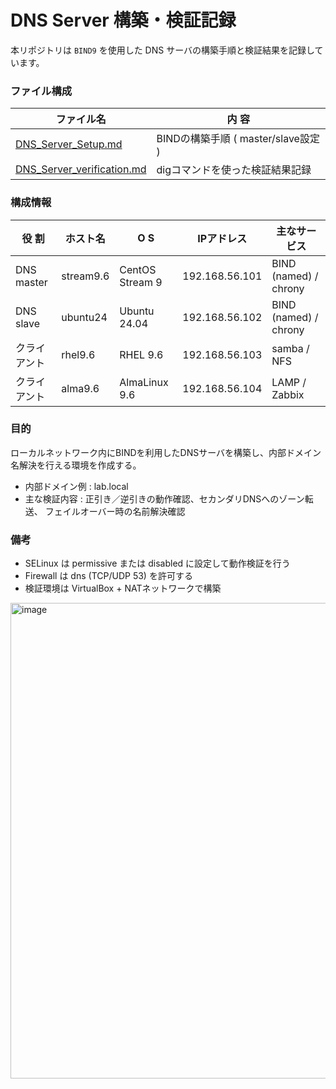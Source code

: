 # DNS Server 構築・検証記録  
本リポジトリは `BIND9` を使用した DNS サーバの構築手順と検証結果を記録しています。

### ファイル構成  
| ファイル名	| 内 容 |  
|-----------|----|  
| [DNS_Server_Setup.md](./DNS_Server_Setup.md) | BINDの構築手順 ( master/slave設定 ) |  
| [DNS_Server_verification.md](./DNS_Server_Verification.md) | digコマンドを使った検証結果記録 |  

### 構成情報  
| 役 割 | ホスト名 | O S | IPアドレス | 主なサービス |  
|------|-----------|----|-------------|---------------|  
| DNS master | stream9.6 | CentOS Stream 9 | 192.168.56.101 | BIND (named) / chrony |  
| DNS slave | ubuntu24 | Ubuntu 24.04 | 192.168.56.102 | BIND (named) / chrony |  
| クライアント | rhel9.6 | RHEL 9.6 | 192.168.56.103 | samba / NFS |  
| クライアント | alma9.6 | AlmaLinux 9.6 | 192.168.56.104 | LAMP / Zabbix |  

### 目的    
ローカルネットワーク内にBINDを利用したDNSサーバを構築し、内部ドメイン名解決を行える環境を作成する。
- 内部ドメイン例 : lab.local  
- 主な検証内容 : 正引き／逆引きの動作確認、セカンダリDNSへのゾーン転送、 フェイルオーバー時の名前解決確認  

### 備考  
- SELinux は permissive または disabled に設定して動作検証を行う  
- Firewall は dns (TCP/UDP 53) を許可する  
- 検証環境は VirtualBox + NATネットワークで構築  

<img width="1662" height="761" alt="image" src="https://github.com/user-attachments/assets/2d8fd891-3181-4276-82d5-0df6ccb9cf6f" />
